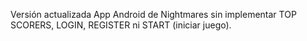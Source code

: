 Versión actualizada App Android de Nightmares sin implementar TOP SCORERS, LOGIN, REGISTER ni START (iniciar juego).
